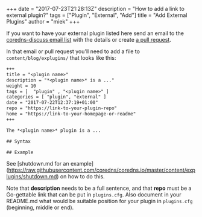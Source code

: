 +++
date = "2017-07-23T21:28:13Z"
description = "How to add a link to external plugin?"
tags = ["Plugin", "External", "Add"]
title = "Add External Plugins"
author = "miek"
+++

If you want to have your external plugin listed here send an email to the [coredns-discuss email
list](/community) with the details or create [a pull
request](https://github.com/coredns/coredns.io).

In that email or pull request you'll need to add a file to `content/blog/explugins/` that looks
like this:

~~~ txt
+++
title = "<plugin name>"
description = "*<plugin name>* is a ..."
weight = 10
tags = [  "plugin" , "<plugin name>" ]
categories = [ "plugin", "external" ]
date = "2017-07-22T12:37:19+01:00"
repo = "https://link-to-your-plugin-repo"
home = "https://link-to-your-homepage-or-readme"
+++

The *<plugin name>* plugin is a ...

## Syntax

## Example
~~~

See [shutdown.md for an example]
(https://raw.githubusercontent.com/coredns/coredns.io/master/content/explugins/shutdown.md)
on how to do this.

Note that **description** needs to be a full sentence, and that **repo** must be a Go-gettable link
that can be put in `plugins.cfg`. Also document in your README.md what would be suitable position
for your plugin in `plugins.cfg` (beginning, middle or end).
